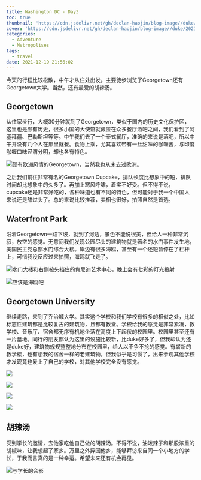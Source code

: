 ```yaml
---
title: Washington DC - Day3
toc: true
thumbnail: 'https://cdn.jsdelivr.net/gh/declan-haojin/blog-image//duke/20211219224856.png'
cover: 'https://cdn.jsdelivr.net/gh/declan-haojin/blog-image//duke/20211219224856.png'
categories:
  - Adventure
  - Metropolises
tags:
  - travel
date: 2021-12-19 21:56:02
---
```


今天的行程比较松散，中午才从住处出发。主要徒步浏览了Georgetown还有Georgetown大学。当然，还有最爱的胡辣汤。

<!--more-->

## Georgetown

从住家步行，大概30分钟就到了Georgetown，类似于国内的历史文化保护区，这里也是颇有历史，很多小国的大使馆就藏匿在众多餐厅酒吧之间，我们看到了阿塞拜疆、巴勒斯坦等等。中午我们去了一个泰式餐厅，准确的来说是酒吧，所以中午并没有几个人在那里就餐。食物上乘，尤其喜欢带有一丝甜味的咖喱酱，与印度咖喱口味泾渭分明，却也各有特色。

![颇有欧洲风情的Georgetown，当然我也从未去过欧洲。](https://cdn.jsdelivr.net/gh/declan-haojin/blog-image//duke/20211219224856.png)

之后我们前往非常有名的Georgetown Cupcake，排队长度比想象中的短，排队时间却比想象中的久多了。再加上寒风呼啸，着实不好受。但不得不说，cupcake还是非常好吃的，各种味道也有不同的特色，但可能对于我一个中国人来说还是甜过头了。总的来说比较推荐，卖相也很好，拍照自然是首选。

## Waterfront Park

沿着Georgetown一路下坡，就到了河边，景色不能说很美，但给人一种非常沉寂，放空的感觉。无意间我们发现公园尽头的建筑物就是著名的水门事件发生地，美国民主党总部水门综合大楼。岸边有很多海鸥，甚至有一个还短暂停在了栏杆上，可惜我没反应过来拍照，海鸥就飞走了。

![水门大楼和右侧被头挡住的肯尼迪艺术中心，晚上会有七彩的灯光投射](https://cdn.jsdelivr.net/gh/declan-haojin/blog-image//duke/20211219225247.png)

![应该是海鸥吧](https://cdn.jsdelivr.net/gh/declan-haojin/blog-image//duke/20211219225511.png)

## Georgetown University

继续走路，来到了乔治城大学。其实这个学校和我们学校有很多的相似之处，比如标志性建筑都是比较复古的建筑物，且都有教堂。学校给我的感觉是非常紧凑，教学楼、音乐厅、宿舍都无序有机地坐落在高度上下起伏的校园里。校园里甚至还有一片墓地。同行的朋友都认为这里的设施比较新，比duke好多了，但我却认为还是duke好，建筑物规规整整地分布在校园里，给人以不争不抢的感觉。有崭新的教学楼，也有想我的宿舍一样的老建筑物，但我似乎是习惯了，出来参观其他学校才发现竟也爱上了自己的学校，对其他学校完全没有感觉。

<div class="justified-gallery">

![](https://cdn.jsdelivr.net/gh/declan-haojin/blog-image//duke/20211219225541.png)

![](https://cdn.jsdelivr.net/gh/declan-haojin/blog-image//duke/20211219230033.png)

![](https://cdn.jsdelivr.net/gh/declan-haojin/blog-image//duke/20211219230049.png)

![](https://cdn.jsdelivr.net/gh/declan-haojin/blog-image//duke/20211219230114.png)

</div>

## 胡辣汤

受到学长的邀请，去他家吃他自己做的胡辣汤。不得不说，油泼辣子和那股浓重的胡椒味，让我想起了家乡。万里之外异国他乡，能够拜访来自同一个小地方的学长，于我而言真的是一种幸运。希望未来还有机会再见。

![与学长的合影](https://cdn.jsdelivr.net/gh/declan-haojin/blog-image//duke/20211219231020.png)
